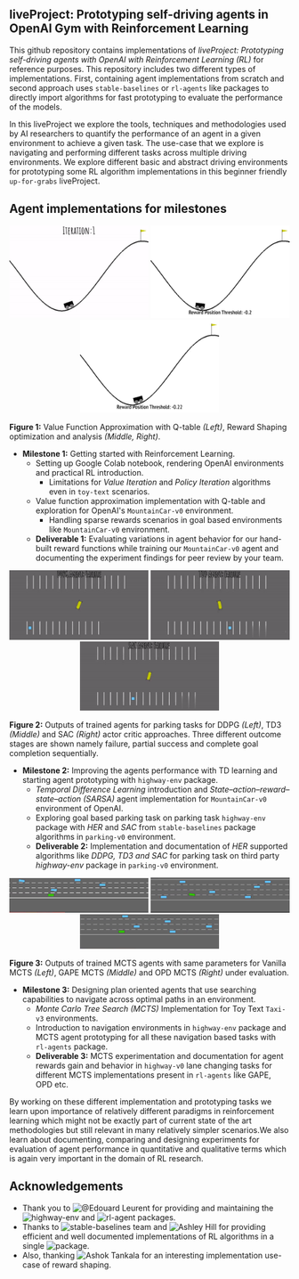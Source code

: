 ## liveProject: Prototyping self-driving agents in OpenAI Gym with Reinforcement Learning

This github repository contains implementations of _liveProject: Prototyping self-driving agents with OpenAI with Reinforcement Learning (RL)_ for reference purposes. This repository includes two different types of implementations. First, containing agent implementations from scratch and second approach uses `stable-baselines` or `rl-agents` like packages to directly import algorithms for fast prototyping to evaluate the performance of the models.  

In this liveProject we explore the tools, techniques and methodologies used by AI researchers to quantify the performance of an agent in a given environment to achieve a given task. The use-case that we explore is navigating and performing different tasks across multiple driving environments. We explore different basic and abstract driving environments for prototyping some RL algorithm implementations in this beginner friendly `up-for-grabs` liveProject.  

## Agent implementations for  milestones

<p align="center">
  <img src="milestone-one/result-outputs-gifs/gif-output-value-function-approximation.gif" width="250" />
  <img src="milestone-one/gif-outputs/reward-threshold-0.2.gif" width="250" /> 
  <img src="milestone-one/gif-outputs/reward-threshold-0.22.gif" width="250" />  
    
  <b>Figure 1:</b> Value Function Approximation with Q-table <em>(Left)</em>, Reward Shaping optimization and analysis <em>(Middle, Right)</em>.
</p>

* __Milestone 1:__ Getting started with Reinforcement Learning.
  * Setting up Google Colab notebook, rendering OpenAI environments and practical RL introduction.
    * Limitations for _Value Iteration_ and _Policy Iteration_ algorithms even in `toy-text` scenarios.
  * Value function approximation implementation with Q-table and exploration for OpenAI's `MountainCar-v0` environment.
    * Handling sparse rewards scenarios in goal based environments like `MountainCar-v0` environment.
  * __Deliverable 1:__ Evaluating variations in agent behavior for our hand-built reward functions while training our `MountainCar-v0` agent and documenting the experiment findings for peer review by your team.

<p align="center">
  <img src="deliverables/assets/deliverable-two-gifs/deliverable-two-ddpg-output.gif" width="250" />
  <img src="deliverables/assets/deliverable-two-gifs/deliverable-two-td3-output.gif" width="250" /> 
  <img src="deliverables/assets/deliverable-two-gifs/deliverable-two-sac-output.gif" width="250" />  
  
  <b>Figure 2:</b> Outputs of trained agents for parking tasks for DDPG <em>(Left)</em>, TD3 <em>(Middle)</em> and SAC <em>(Right)</em> actor critic approaches. Three different outcome stages are shown namely failure, partial success and complete goal completion sequentially.
</p>

* __Milestone 2:__ Improving the agents performance with TD learning and starting agent prototyping with `highway-env` package.
  * _Temporal Difference Learning_ introduction and _State–action–reward–state–action (SARSA)_ agent implementation for `MountainCar-v0` environment of OpenAI.
  * Exploring goal based parking task on parking task `highway-env` package with _HER_ and _SAC_ from `stable-baselines` package algorithms in `parking-v0` environment.
  * __Deliverable 2:__ Implementation and documentation of _HER_ supported algorithms like _DDPG, TD3 and SAC_ for parking task on third party _highway-env_ package in `parking-v0` environment.
  
<p align="center">
  <img src="deliverables/assets/deliverable-three-gifs/mcts-agent.gif" width="250" />
  <img src="deliverables/assets/deliverable-three-gifs/mcts-gape-agent.gif" width="250" /> 
  <img src="deliverables/assets/deliverable-three-gifs/mcts-opd-agent.gif" width="250" />  
  
  <b>Figure 3:</b> Outputs of trained MCTS agents with same parameters for Vanilla MCTS <em>(Left)</em>, GAPE MCTS <em>(Middle)</em> and OPD MCTS <em>(Right)</em> under evaluation.
</p>

* __Milestone 3:__ Designing plan oriented agents that use searching capabilities to navigate across optimal paths in an environment.
  * _Monte Carlo Tree Search (MCTS)_ Implementation for Toy Text `Taxi-v3` environments.
  * Introduction to navigation environments in `highway-env` package and MCTS agent prototyping for all these navigation based tasks with `rl-agents` package.
  * __Deliverable 3:__ MCTS experimentation and documentation for agent rewards gain and behavior in `highway-v0` lane changing tasks for different MCTS implementations present in `rl-agents` like GAPE, OPD etc.
  
By working on these different implementation and prototyping tasks we learn upon importance of relatively different paradigms in reinforcement learning which might not be exactly part of current state of the art methodologies but still relevant in many relatively simpler scenarios.We also learn about documenting, comparing and designing experiments for evaluation of agent performance in quantitative and qualitative terms which is again very important in the domain of RL research.  

## Acknowledgements

* Thank you to ![@Edouard Leurent](https://github.com/eleurent) for providing and maintaining the ![`highway-env`](https://github.com/eleurent/highway-env) and ![`rl-agent`](https://github.com/eleurent/rl-agents) packages.
* Thanks to ![`stable-baselines`](https://github.com/hill-a/stable-baselines) team and  ![Ashley Hill ](https://github.com/hill-a) for providing efficient and well documented implementations of RL algorithms in a single ![package](https://github.com/hill-a/stable-baselines).
* Also, thanking  ![Ashok Tankala](https://github.com/tankala) for an interesting implementation use-case of reward shaping.
